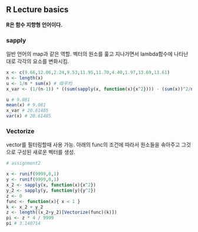 ## R Lecture basics

**R은 함수 지향형 언어이다.**

### sapply

일반 언어의 map과 같은 역할.
벡터의 원소를 훑고 지나가면서 lambda함수에 나타난 대로 각각의 요소를 변화시킴.

```R
x <- c(9.66,12.06,2.24,9.53,11.95,11.70,4.40,1.97,13.69,13.61)
n <- length(x)
u <- 1/n * sum(x) # 母平均
x_var <- (1/(n-1)) * ((sum(sapply(x, function(x){x^2}))) - (sum(x))^2/n) # 母分散

u # 9.081
mean(x) # 9.081
x_var # 20.61485
var(x) # 20.61485
```

### Vectorize

vector를 필터링할때 사용 가능.
아래의 func의 조건에 따라서 원소들을 솎아주고 그것으로 구성된 새로운 벡터를 생성.

```R
# assignment2

x <- runif(9999,0,1)
y <- runif(9999,0,1)
x_2 <- sapply(x, function(x){x^2})
y_2 <- sapply(y, function(y){y^2})
z <- 0
func <- function(x){ x < 1 }
k <- x_2 + y_2
z <- length((x_2+y_2)[Vectorize(func)(k)])
pi <- z * 4 / 9999
pi # 3.140714
```

